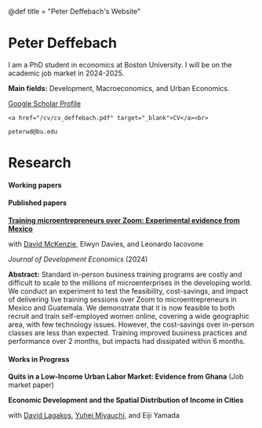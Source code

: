 @def title = "Peter Deffebach's Website"

# Peter Deffebach

I am a PhD student in economics at Boston University. I will be on the academic job market in 2024-2025. 

**Main fields:** Development, Macroeconomics, and Urban Economics. 

[Google Scholar Profile](https://scholar.google.com/citations?user=zMlunv0AAAAJ&hl=en)


~~~
<a href="/cv/cv_deffebach.pdf" target="_blank">CV</a><br>

~~~


`peterwd@bu.edu`

# Research

#### Working papers

#### Published papers

**[Training microentrepreneurs over Zoom: Experimental evidence from Mexico](https://doi.org/10.1016/j.jdeveco.2023.103244)**

with [David McKenzie](https://sites.google.com/site/decrgdmckenzie/), Elwyn Davies, and Leonardo Iacovone

*Journal of Development Economics* (2024)

**Abstract:** Standard in-person business training programs are costly and difficult to scale to the millions of microenterprises in the developing world. We conduct an experiment to test the feasibility, cost-savings, and impact of delivering live training sessions over Zoom to microentrepreneurs in Mexico and Guatemala. We demonstrate that it is now feasible to both recruit and train self-employed women online, covering a wide geographic area, with few technology issues. However, the cost-savings over in-person classes are less than expected. Training improved business practices and performance over 2 months, but impacts had dissipated within 6 months.

#### Works in Progress

**Quits in a Low-Income Urban Labor Market: Evidence from Ghana** (Job market paper)

**Economic Development and the Spatial Distribution of Income in Cities**

with [David Lagakos](https://sites.google.com/site/davidlagakos/), [Yuhei Miyauchi](https://sites.google.com/view/yuhei-miyauchi/home), and Eiji Yamada